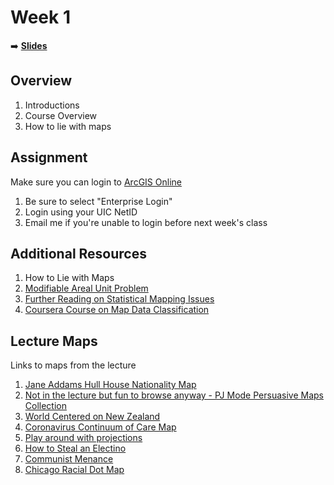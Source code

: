 <!-- .slide: data-background="./Images/header.svg" data-background-repeat="none" data-background-size="40% 40%" data-background-position="center 10%" class="header" -->
# Week 1

<!-- Put a link to the slides so that students can find them -->

➡️ [**Slides**](https://shelleyhoover.github.io/UPP4652021/Slides/revealjsSlides/week1.html#/1)


## Overview
1. Introductions
2. Course Overview
3. How to lie with maps

## Assignment

Make sure you can login to [ArcGIS Online](https://univofillinois.maps.arcgis.com/)

1. Be sure to select "Enterprise Login"
2. Login using your UIC NetID
3. Email me if you're unable to login before next week's class 

## Additional Resources

1. How to Lie with Maps 
2. [Modifiable Areal Unit Problem](https://en.wikipedia.org/wiki/Modifiable_areal_unit_problem)
3. [Further Reading on Statistical Mapping Issues](https://gistbok.ucgis.org/bok-topics/statistical-mapping-enumeration-normalization-classification)
4. [Coursera Course on Map Data Classification](https://www.coursera.org/lecture/gis-mapping-spatial-analysis-capstone/data-classification-for-mapping-7aU7l)

## Lecture Maps
Links to maps from the lecture
1. [Jane Addams Hull House Nationality Map](https://digital.library.cornell.edu/catalog/ss:3293796)
2. [Not in the lecture but fun to browse anyway - PJ Mode Persuasive Maps Collection](https://digital.library.cornell.edu/?f%5Bcollection_tesim%5D%5B%5D=Persuasive+Maps%3A+PJ+Mode+Collection)
3. [World Centered on New Zealand](https://www.reddit.com/r/MapPorn/comments/gqzk1h/the_earth_being_centered_on_great_britain_is/) 
4. [Coronavirus Continuum of Care Map](https://bao.arcgis.com/InfographicsPlayer/ArcGISPro/BA_Covid19/)
5. [Play around with projections](https://www.jasondavies.com/maps/transition/)
6. [How to Steal an Electino](https://www.reddit.com/r/woahdude/comments/2xgqss/this_is_how_gerrymandering_works/)
7. [Communist Menance](https://digital.library.cornell.edu/catalog/ss:19343351)
8. [Chicago Racial Dot Map](http://www.radicalcartography.net/index.html?chicagodots)
